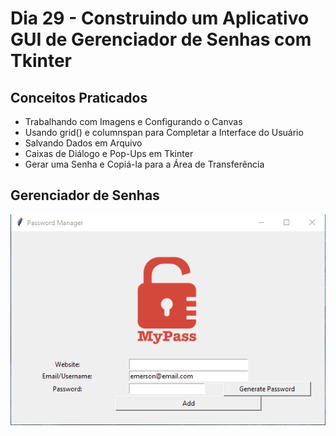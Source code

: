 # Dia 29 - Construindo um Aplicativo GUI de Gerenciador de Senhas com Tkinter

## Conceitos Praticados

* Trabalhando com Imagens e Configurando o Canvas
* Usando grid() e columnspan para Completar a Interface do Usuário
* Salvando Dados em Arquivo
* Caixas de Diálogo e Pop-Ups em Tkinter
* Gerar uma Senha e Copiá-la para a Área de Transferência

## Gerenciador de Senhas

![day29](https://github.com/EmersonPenelli/100-days-of-code-with-python/blob/main/gifs/Password%20Manager.gif)

